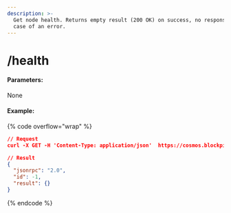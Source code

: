 ```yaml
---
description: >-
  Get node health. Returns empty result (200 OK) on success, no response - in
  case of an error.
---
```


# /health

#### **Parameters:**

None

#### Example:

{% code overflow="wrap" %}
```json
// Request
curl -X GET -H 'Content-Type: application/json'  https://cosmos.blockpi.network/rpc/v1/<your-api-key>/health

// Result
{
  "jsonrpc": "2.0",
  "id": -1,
  "result": {}
}
```
{% endcode %}
